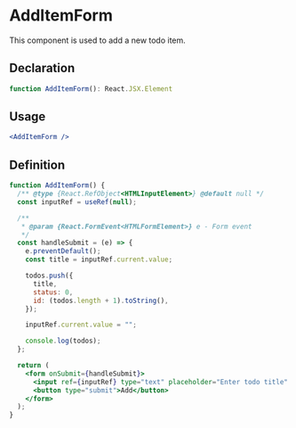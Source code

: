 # AddItemForm

This component is used to add a new todo item.

## Declaration

```ts
function AddItemForm(): React.JSX.Element
```

## Usage

```jsx
<AddItemForm />
```

## Definition

```jsx
function AddItemForm() {
  /** @type {React.RefObject<HTMLInputElement>} @default null */
  const inputRef = useRef(null);

  /**
   * @param {React.FormEvent<HTMLFormElement>} e - Form event
   */
  const handleSubmit = (e) => {
    e.preventDefault();
    const title = inputRef.current.value;

    todos.push({
      title,
      status: 0,
      id: (todos.length + 1).toString(),
    });

    inputRef.current.value = "";

    console.log(todos);
  };

  return (
    <form onSubmit={handleSubmit}>
      <input ref={inputRef} type="text" placeholder="Enter todo title" />
      <button type="submit">Add</button>
    </form>
  );
}
```
